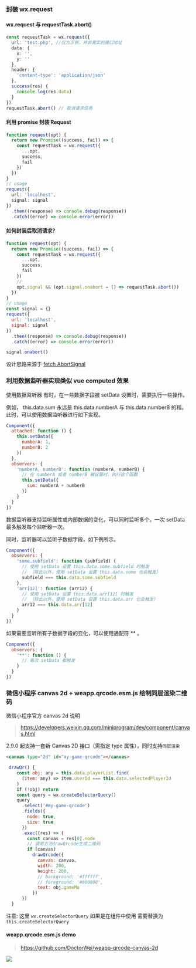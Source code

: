 ### 封装 wx.request

#### wx.request 与 requestTask.abort()

```typescript
const requestTask = wx.request({
  url: 'test.php', //仅为示例，并非真实的接口地址
  data: {
    x: '',
    y: ''
  },
  header: {
    'content-type': 'application/json'
  },
  success(res) {
    console.log(res.data)
  }
})
requestTask.abort() // 取消请求任务
```

#### 利用 promise 封装 Request

```typescript
function request(opt) {
  return new Promise((success, fail) => {
    const requestTask = wx.request({
      ...opt,
      success,
      fail
    })
  })
}
// usage
request({
  url: 'localhost',
  signal: signal
})
  .then((response) => console.debug(response))
  .catch((error) => console.error(error))
```

#### 如何封装后取消请求?

```javascript
function request(opt) {
  return new Promise((success, fail) => {
    const requestTask = wx.request({
      ...opt,
      success,
      fail
    })
    //
    opt.signal && (opt.signal.onabort = () => requestTask.abort())
  })
}
// usage
const signal = {}
request({
  url: 'localhost',
  signal: signal
})
  .then((response) => console.debug(response))
  .catch((error) => console.error(error))

signal.onabort()
```

设计思路来源于 [fetch AbortSignal ](https://developer.mozilla.org/en-US/docs/Web/API/AbortSignal)

### 利用数据监听器实现类似 vue computed 效果

使用数据监听器
有时，在一些数据字段被 setData 设置时，需要执行一些操作。

例如， this.data.sum 永远是 this.data.numberA 与 this.data.numberB 的和。此时，可以使用数据监听器进行如下实现。

```javascript
Component({
  attached: function () {
    this.setData({
      numberA: 1,
      numberB: 2
    })
  },
  observers: {
    'numberA, numberB': function (numberA, numberB) {
      // 在 numberA 或者 numberB 被设置时，执行这个函数
      this.setData({
        sum: numberA + numberB
      })
    }
  }
})
```

数据监听器支持监听属性或内部数据的变化，可以同时监听多个。一次 setData 最多触发每个监听器一次。

同时，监听器可以监听子数据字段，如下例所示。

```javascript
Component({
  observers: {
    'some.subfield': function (subfield) {
      // 使用 setData 设置 this.data.some.subfield 时触发
      // （除此以外，使用 setData 设置 this.data.some 也会触发）
      subfield === this.data.some.subfield
    },
    'arr[12]': function (arr12) {
      // 使用 setData 设置 this.data.arr[12] 时触发
      // （除此以外，使用 setData 设置 this.data.arr 也会触发）
      arr12 === this.data.arr[12]
    }
  }
})
```

如果需要监听所有子数据字段的变化，可以使用通配符 \*\* 。

```javascript
Component({
  observers: {
    '**': function () {
      // 每次 setData 都触发
    }
  }
})
```

### 微信小程序 canvas 2d + weapp.qrcode.esm.js 绘制同层渲染二维码

微信小程序官方 canvas 2d 说明

> https://developers.weixin.qq.com/miniprogram/dev/component/canvas.html

2.9.0 起支持一套新 Canvas 2D 接口（需指定 type 属性），同时支持`同层渲染`

```html
<canvas type="2d" id="my-game-qrcode"></canvas>
```

```javascript
 drawQr() {
    const obj: any = this.data.playerList.find(
      (item: any) => item.userId === this.data.selectedPlayerId
    )
    if (!obj) return
    const query = wx.createSelectorQuery()
    query
      .select('#my-game-qrcode')
      .fields({
        node: true,
        size: true
      })
      .exec((res) => {
        const canvas = res[0].node
        // 调用方法drawQrcode生成二维码
        if (canvas)
          drawQrcode({
            canvas: canvas,
            width: 200,
            height: 200,
            // background: '#ffffff',
            // foreground: '#000000',
            text: obj.gameMa
          })
      })
  }
```

注意: 这里 `wx.createSelectorQuery` 如果是在组件中使用 需要替换为 `this.createSelectorQuery`

#### weapp.qrcode.esm.js demo

> https://github.com/DoctorWei/weapp-qrcode-canvas-2d

![](https://raw.gitmirror.com/GanChuanYin/picture/main/blog/20230726213651.png)
